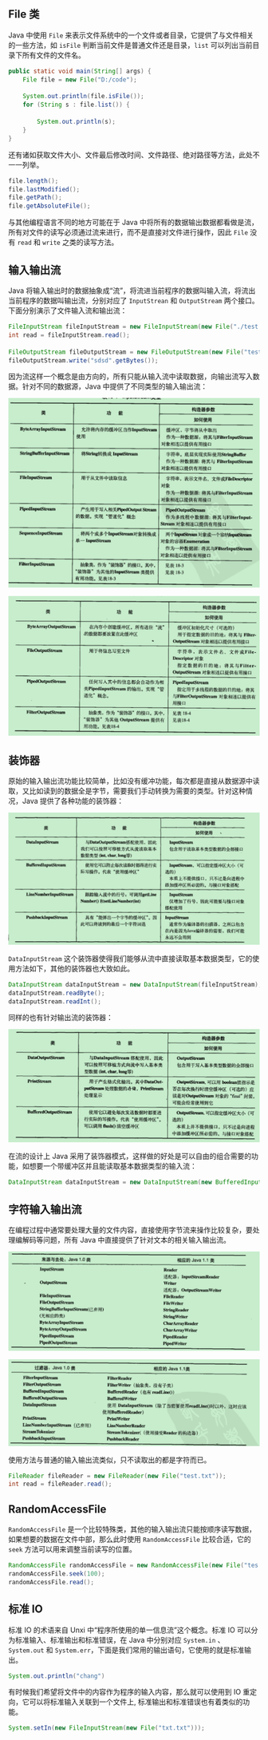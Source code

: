 ## File 类

Java 中使用 `File` 来表示文件系统中的一个文件或者目录，它提供了与文件相关的一些方法，如 `isFile` 判断当前文件是普通文件还是目录，`list` 可以列出当前目录下所有文件的文件名。

```java
public static void main(String[] args) {  
    File file = new File("D:/code");  
  
    System.out.println(file.isFile());  
    for (String s : file.list()) {  
  
        System.out.println(s);  
    }  
}
```

还有诸如获取文件大小、文件最后修改时间、文件路径、绝对路径等方法，此处不一一列举。

```java
file.length();  
file.lastModified();  
file.getPath();  
file.getAbsoluteFile();
```

与其他编程语言不同的地方可能在于 Java 中将所有的数据输出数据都看做是流，所有对文件的读写必须通过流来进行，而不是直接对文件进行操作，因此 `File` 没有 `read` 和 `write` 之类的读写方法。

## 输入输出流

Java 将输入输出时的数据抽象成“流”，将流进当前程序的数据叫输入流，将流出当前程序的数据叫输出流，分别对应了 `InputStrean` 和 `OutputStream` 两个接口。下面分别演示了文件输入流和输出流：

```java
FileInputStream fileInputStream = new FileInputStream(new File("./test.txt"));  
int read = fileInputStream.read();  
  
FileOutputStream fileOutputStream = new FileOutputStream(new File("test.txt"));  
fileOutputStream.write("sdsd".getBytes());
```

因为流这样一个概念是由方向的，所有只能从输入流中读取数据，向输出流写入数据。针对不同的数据源，Java 中提供了不同类型的输入输出流：

![](附件/image/JavaIO_image_1.png)


![](附件/image/JavaIO_image_2.png)

## 装饰器

原始的输入输出流功能比较简单，比如没有缓冲功能，每次都是直接从数据源中读取，又比如读到的数据全是字节，需要我们手动转换为需要的类型。针对这种情况，Java 提供了各种功能的装饰器：

![](附件/image/JavaIO_image_3.png)

`DataInputStream` 这个装饰器使得我们能够从流中直接读取基本数据类型，它的使用方法如下，其他的装饰器也大致如此。

```java
DataInputStream dataInputStream = new DataInputStream(fileInputStream);  
dataInputStream.readByte();  
dataInputStream.readInt();
```

同样的也有针对输出流的装饰器：

![](附件/image/JavaIO_image_4.png)

在流的设计上 Java 采用了装饰器模式，这样做的好处是可以自由的组合需要的功能，如想要一个带缓冲区并且能读取基本数据类型的输入流：

```java
DataInputStream dataInputStream = new DataInputStream(new BufferedInputStream(fileInputStream));
```

## 字符输入输出流

在编程过程中通常要处理大量的文件内容，直接使用字节流来操作比较复杂，要处理编解码等问题，所有 Java 中直接提供了针对文本的相关输入输出流。

![](附件/image/JavaIO_image_5.png)

![](附件/image/JavaIO_image_6.png)

使用方法与普通的输入输出流类似，只不读取出的都是字符而已。

```java
FileReader fileReader = new FileReader(new File("test.txt"));  
int read = fileReader.read();
```

## RandomAccessFile

`RandomAccessFile` 是一个比较特殊类，其他的输入输出流只能按顺序读写数据，如果想要的数据在文件中部，那么此时使用 `RandomAccessFile` 比较合适，它的 `seek` 方法可以用来调整当前读写的位置。

```java
RandomAccessFile randomAccessFile = new RandomAccessFile(new File("tes.txt"),"wr");  
randomAccessFile.seek(100);  
randomAccessFile.read();
```

## 标准 IO

标准 IO 的术语来自 Unxi 中“程序所使用的单一信息流”这个概念。标准 IO 可以分为标准输入、标准输出和标准错误，在 Java 中分别对应 `System.in` 、`System.out` 和 `System.err`，下面是我们常用的输出语句，它使用的就是标准输出。

```java
System.out.println("chang")
```

有时候我们希望将文件中的内容作为程序的输入内容，那么就可以使用到 IO 重定向，它可以将标准输入关联到一个文件上, 标准输出和标准错误也有着类似的功能。

```java
System.setIn(new FileInputStream(new File("txt.txt")));
```
